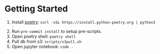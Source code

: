 # Getting Started
1. Install [poetry](https://python-poetry.org/docs/): `curl -sSL https://install.python-poetry.org | python3 -`
1. Run `pre-commit install` to setup pre-scripts.
2. Open poetry shell: `poetry shell`
3. Pull db from s3: `scripts/s3pull.sh`
4. Open jupyter notebook: `code .`